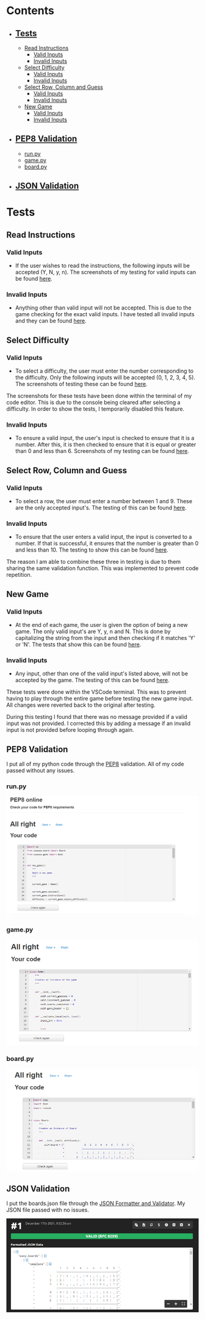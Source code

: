 # **Contents**

- ## [Tests](https://github.com/browne878/Sudoku-CLI/blob/main/assets/readme/testing/TESTS.md#tests-1)
    - [Read Instructions](https://github.com/browne878/Sudoku-CLI/blob/main/assets/readme/testing/TESTS.md#read-instructions)
        - [Valid Inputs](https://github.com/browne878/Sudoku-CLI/blob/main/assets/readme/testing/TESTS.md#valid-inputs)
        - [Invalid Inputs](https://github.com/browne878/Sudoku-CLI/blob/main/assets/readme/testing/TESTS.md#invalid-inputs)
    - [Select Difficulty](https://github.com/browne878/Sudoku-CLI/blob/main/assets/readme/testing/TESTS.md#select-difficulty)
        - [Valid Inputs](https://github.com/browne878/Sudoku-CLI/blob/main/assets/readme/testing/TESTS.md#valid-inputs-1)
        - [Invalid Inputs](https://github.com/browne878/Sudoku-CLI/blob/main/assets/readme/testing/TESTS.md#invalid-inputs-1)
    - [Select Row, Column and Guess](https://github.com/browne878/Sudoku-CLI/blob/main/assets/readme/testing/TESTS.md#select-row-column-and-guess)
        - [Valid Inputs](https://github.com/browne878/Sudoku-CLI/blob/main/assets/readme/testing/TESTS.md#valid-inputs-2)
        - [Invalid Inputs](https://github.com/browne878/Sudoku-CLI/blob/main/assets/readme/testing/TESTS.md#invalid-inputs-2)
    - [New Game](https://github.com/browne878/Sudoku-CLI/blob/main/assets/readme/testing/TESTS.md#new-game)
        - [Valid Inputs](https://github.com/browne878/Sudoku-CLI/blob/main/assets/readme/testing/TESTS.md#valid-inputs-3)
        - [Invalid Inputs](https://github.com/browne878/Sudoku-CLI/blob/main/assets/readme/testing/TESTS.md#invalid-inputs-3)
- ## [PEP8 Validation](https://github.com/browne878/Sudoku-CLI/blob/main/assets/readme/testing/TESTS.md#pep8-validation-1)
    - [run.py](https://github.com/browne878/Sudoku-CLI/blob/main/assets/readme/testing/TESTS.md#runpy)
    - [game.py](https://github.com/browne878/Sudoku-CLI/blob/main/assets/readme/testing/TESTS.md#gamepy)
    - [board.py](https://github.com/browne878/Sudoku-CLI/blob/main/assets/readme/testing/TESTS.md#boardpy)
- ## [JSON Validation](https://github.com/browne878/Sudoku-CLI/blob/main/assets/readme/testing/TESTS.md#json-validation-1)

# **Tests**

## **Read Instructions**

### Valid Inputs
- If the user wishes to read the instructions, the following inputs will be accepted (Y, N, y, n). The screenshots of my testing for valid inputs can be found [here](./images/valid-input/instructions).

### Invalid Inputs
- Anything other than valid input will not be accepted. This is due to the game checking for the exact valid inputs. I have tested all invalid inputs and they can be found [here](./images/invalid-input/instructions).

## **Select Difficulty**

### Valid Inputs
- To select a difficulty, the user must enter the number corresponding to the difficulty. Only the following inputs will be accepted (0, 1, 2, 3, 4, 5). The screenshots of testing these can be found [here](./images/valid-input/difficulty).

The screenshots for these tests have been done within the terminal of my code editor. This is due to the console being cleared after selecting a difficulty. In order to show the tests, I temporarily disabled this feature.

### Invalid Inputs
- To ensure a valid input, the user's input is checked to ensure that it is a number. After this, it is then checked to ensure that it is equal or greater than 0 and less than 6. Screenshots of my testing can be found [here](./images/invalid-input/difficulty).

## **Select Row, Column and Guess**

### Valid Inputs
- To select a row, the user must enter a number between 1 and 9. These are the only accepted input's. The testing of this can be found [here](./images/valid-input/row).

### Invalid Inputs
- To ensure that the user enters a valid input, the input is converted to a number. If that is successful, it ensures that the number is greater than 0 and less than 10. The testing to show this can be found [here](./images/invalid-input/row).

The reason I am able to combine these three in testing is due to them sharing the same validation function. This was implemented to prevent code repetition.

## **New Game**

### Valid Inputs
- At the end of each game, the user is given the option of being a new game. The only valid input's are Y, y, n and N. This is done by capitalizing the string from the input and then checking if it matches 'Y' or 'N'. The tests that show this can be found [here](./images/valid-input/new-game).

### Invalid Inputs
- Any input, other than one of the valid input's listed above, will not be accepted by the game. The testing of this can be found [here](./images/invalid-input/new-game).

These tests were done within the VSCode terminal. This was to prevent having to play through the entire game before testing the new game input. All changes were reverted back to the original after testing.

During this testing I found that there was no message provided if a valid input was not provided. I corrected this by adding a message if an invalid input is not provided before looping through again.

## **PEP8 Validation**

I put all of my python code through the [PEP8](http://pep8online.com/) validation. All of my code passed without any issues.

### run.py
![PEP8 validation of run.py](./images/pep8-run.png)

### game.py
![PEP8 validation of game.py](./images/pep8-game.png)

### board.py
![PEP8 validation of board.py](./images/pep8-board.png)

## **JSON Validation**

I put the boards.json file through the [JSON Formatter and Validator](https://jsonformatter.curiousconcept.com/#). My JSON file passed with no issues.

![JSON validation of boards.json](./images/json-validation.png)
